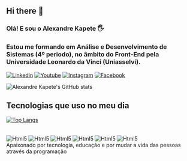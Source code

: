 ## Hi there 👋


### Olá! E sou o Alexandre Kapete 🖐️
### Estou me formando em Análise e Desenvolvimento de Sistemas (4º periodo), no âmbito do Front-End pela Universidade Leonardo da Vinci (Uniasselvi).

[![Linkedin](https://img.shields.io/badge/LinkedIn-0077B5?style=for-the-badge&logo=linkedin&logoColor=white)](https://www.linkedin.com/in/alexandre-kapete-ba12ba2ba/)
[![Youtube](https://img.shields.io/badge/YouTube-FF0000?style=for-the-badge&logo=youtube&logoColor=white)](https://www.youtube.com/channel/UC4velWQE9CmbMM_suDes3fg)
[![Instagram](https://img.shields.io/badge/Instagram-E4405F?style=for-the-badge&logo=instagram&logoColor=white)](https://www.instagram.com/alexandrekapete/)
[![Facebook](https://img.shields.io/badge/Facebook-1877F2?style=for-the-badge&logo=facebook&logoColor=white)](https://www.facebook.com/AlexandreManuelWalker?locale=pt_BR)

![Alexandre Kapete's GitHub stats](https://github-readme-stats.vercel.app/api?username=alexandrekapete&show_icons=true&theme=)

## Tecnologias que uso no meu dia 

[![Top Langs](https://github-readme-stats.vercel.app/api/top-langs/?username=alexandrekapete)](https://github.com/anuraghazra/github-readme-stats)

<div style="display: inline_block"><br/>
<img align="center" alt="Html5" src="https://img.shields.io/badge/HTML5-E34F26?style=for-the-badge&logo=html5&logoColor=white"/>
<img align="center" alt="Html5" src="https://img.shields.io/badge/CSS3-1572B6?style=for-the-badge&logo=css3&logoColor=white"/>
<img align="center" alt="Html5" src="https://img.shields.io/badge/JavaScript-323330?style=for-the-badge&logo=javascript&logoColor=F7DF1E"/>
<img align="center" alt="Html5" src="https://img.shields.io/badge/React-20232A?style=for-the-badge&logo=react&logoColor=61DAFB"/>
<img align="center" alt="Html5" src="https://img.shields.io/badge/Node.js-43853D?style=for-the-badge&logo=node.js&logoColor=white"/>
<img align="center" alt="Html5" src="https://img.shields.io/badge/Python-14354C?style=for-the-badge&logo=python&logoColor=white"/>
<br/></div>

<div> Apaixonado por tecnologia, educação e por mudar a vida das pessoas através da programação <br/></div>
